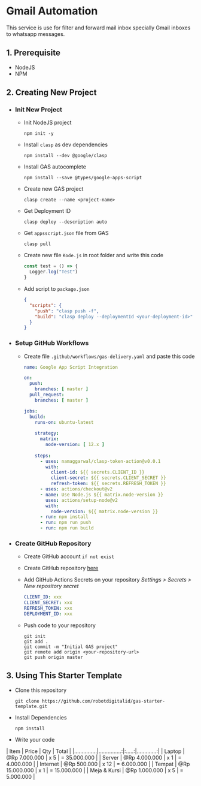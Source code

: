 # Gmail Automation

This service is use for filter and forward mail inbox specially Gmail inboxes to whatsapp messages.

## 1. Prerequisite

- NodeJS
- NPM

## 2. Creating New Project

- ### Init New Project

  - Init NodeJS project
    ```shell
    npm init -y
    ```
  
  - Install `clasp` as dev dependencies
    ```shell
    npm install --dev @google/clasp
    ```
  
  - Install GAS autocomplete
    ```shell
    npm install --save @types/google-apps-script
    ```
  
  - Create new GAS project
    ```shell
    clasp create --name <project-name>
    ```
  
  - Get Deployment ID
    ```shell
    clasp deploy --description auto
    ```
    
  - Get `appsscript.json` file from GAS
    ```shell
    clasp pull
    ```
  
  - Create new file `Kode.js` in root folder and write this code
    ```javascript
    const test = () => {
      Logger.log("Test")
    }
    ```
  
  - Add script to `package.json`
    ```json
    {
      "scripts": {
        "push": "clasp push -f",
        "build": "clasp deploy --deploymentId <your-deployment-id>"
      }
    }
    ```

- ### Setup GitHub Workflows

  - Create file `.github/workflows/gas-delivery.yaml` and paste this code
    ```yaml
    name: Google App Script Integration
  
    on:
      push:
        branches: [ master ]
      pull_request:
        branches: [ master ]
    
    jobs:
      build:
        runs-on: ubuntu-latest
      
        strategy:
          matrix:
            node-version: [ 12.x ]
      
        steps:
          - uses: namaggarwal/clasp-token-action@v0.0.1
            with:
              client-id: ${{ secrets.CLIENT_ID }}
              client-secret: ${{ secrets.CLIENT_SECRET }}
              refresh-token: ${{ secrets.REFRESH_TOKEN }}
          - uses: actions/checkout@v2
          - name: Use Node.js ${{ matrix.node-version }}
            uses: actions/setup-node@v2
            with:
              node-version: ${{ matrix.node-version }}
          - run: npm install
          - run: npm run push
          - run: npm run build
    ```

- ### Create GitHub Repository

  - Create GitHub account `if not exist`
  - Create GitHub repository [here](https://github.com/new)
  - Add GitHub Actions Secrets on your repository *Settings > Secrets > New repository secret*
    ```yaml
    CLIENT_ID: xxx
    CLIENT_SECRET: xxx
    REFRESH_TOKEN: xxx
    DEPLOYMENT_ID: xxx
    ```
  
  - Push code to your repository
    ```shell
    git init
    git add .
    git commit -m "Initial GAS project"
    git remote add origin <your-repository-url>
    git push origin master
    ```

## 3. Using This Starter Template

- Clone this repository
  ```shell
  git clone https://github.com/robotdigitalid/gas-starter-template.git
  ```
  
- Install Dependencies
  ```shell
  npm install
  ```
  
- Write your code

| Item          | Price          | Qty   | Total        |
|...............|...............:|:.....:|.............:|
| Laptop        | @Rp  7.000.000 | x  5  | = 35.000.000 |
| Server        | @Rp  4.000.000 | x  1  | =  4.000.000 |
| Internet      | @Rp    500.000 | x 12  | =  6.000.000 |
| Tempat        | @Rp 15.000.000 | x  1  | = 15.000.000 |
| Meja & Kursi  | @Rp  1.000.000 | x  5  | =  5.000.000 |

